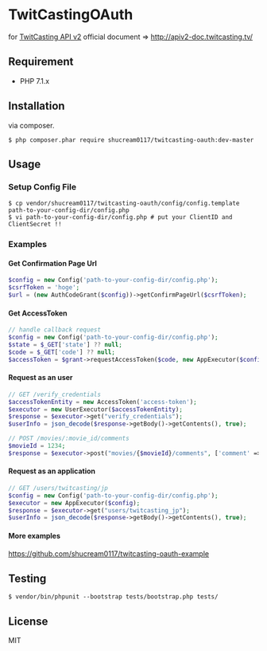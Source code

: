 # TwitCastingOAuth

for [TwitCasting API v2](http://twitcasting.tv/indexapiv2.php)
official document => http://apiv2-doc.twitcasting.tv/

## Requirement

- PHP 7.1.x

## Installation
via composer.

```console
$ php composer.phar require shucream0117/twitcasting-oauth:dev-master
```

## Usage

### Setup Config File

```console
$ cp vendor/shucream0117/twitcasting-oauth/config/config.template path-to-your-config-dir/config.php
$ vi path-to-your-config-dir/config.php # put your ClientID and ClientSecret !!
```

### Examples

#### Get Confirmation Page Url

```php
$config = new Config('path-to-your-config-dir/config.php');
$csrfToken = 'hoge';
$url = (new AuthCodeGrant($config))->getConfirmPageUrl($csrfToken);
```

#### Get AccessToken

```php
// handle callback request
$config = new Config('path-to-your-config-dir/config.php');
$state = $_GET['state'] ?? null;
$code = $_GET['code'] ?? null;
$accessToken = $grant->requestAccessToken($code, new AppExecutor($config));
```

#### Request as an user

```php
// GET /verify_credentials
$accessTokenEntity = new AccessToken('access-token');
$executor = new UserExecutor($accessTokenEntity);
$response = $executor->get("verify_credentials");
$userInfo = json_decode($response->getBody()->getContents(), true);

// POST /movies/:movie_id/comments
$movieId = 1234;
$response = $executor->post("movies/{$movieId}/comments", ['comment' => 'hello!!']);
```

#### Request as an application

```php
// GET /users/twitcasting/jp
$config = new Config('path-to-your-config-dir/config.php');
$executor = new AppExecutor($config);
$response = $executor->get("users/twitcasting_jp");
$userInfo = json_decode($response->getBody()->getContents(), true);
```

#### More examples

https://github.com/shucream0117/twitcasting-oauth-example

## Testing

```console
$ vendor/bin/phpunit --bootstrap tests/bootstrap.php tests/
```

## License
MIT
